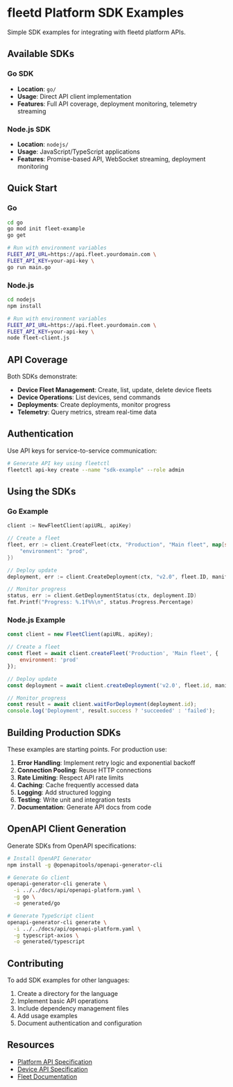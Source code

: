 # fleetd Platform SDK Examples

Simple SDK examples for integrating with fleetd platform APIs.

## Available SDKs

### Go SDK
- **Location**: `go/`
- **Usage**: Direct API client implementation
- **Features**: Full API coverage, deployment monitoring, telemetry streaming

### Node.js SDK
- **Location**: `nodejs/`
- **Usage**: JavaScript/TypeScript applications
- **Features**: Promise-based API, WebSocket streaming, deployment monitoring

## Quick Start

### Go

```bash
cd go
go mod init fleet-example
go get

# Run with environment variables
FLEET_API_URL=https://api.fleet.yourdomain.com \
FLEET_API_KEY=your-api-key \
go run main.go
```

### Node.js

```bash
cd nodejs
npm install

# Run with environment variables
FLEET_API_URL=https://api.fleet.yourdomain.com \
FLEET_API_KEY=your-api-key \
node fleet-client.js
```

## API Coverage

Both SDKs demonstrate:

- **Device Fleet Management**: Create, list, update, delete device fleets
- **Device Operations**: List devices, send commands
- **Deployments**: Create deployments, monitor progress
- **Telemetry**: Query metrics, stream real-time data

## Authentication

Use API keys for service-to-service communication:

```bash
# Generate API key using fleetctl
fleetctl api-key create --name "sdk-example" --role admin
```

## Using the SDKs

### Go Example

```go
client := NewFleetClient(apiURL, apiKey)

// Create a fleet
fleet, err := client.CreateFleet(ctx, "Production", "Main fleet", map[string]string{
    "environment": "prod",
})

// Deploy update
deployment, err := client.CreateDeployment(ctx, "v2.0", fleet.ID, manifest)

// Monitor progress
status, err := client.GetDeploymentStatus(ctx, deployment.ID)
fmt.Printf("Progress: %.1f%%\n", status.Progress.Percentage)
```

### Node.js Example

```javascript
const client = new FleetClient(apiURL, apiKey);

// Create a fleet
const fleet = await client.createFleet('Production', 'Main fleet', {
    environment: 'prod'
});

// Deploy update
const deployment = await client.createDeployment('v2.0', fleet.id, manifest);

// Monitor progress
const result = await client.waitForDeployment(deployment.id);
console.log('Deployment', result.success ? 'succeeded' : 'failed');
```

## Building Production SDKs

These examples are starting points. For production use:

1. **Error Handling**: Implement retry logic and exponential backoff
2. **Connection Pooling**: Reuse HTTP connections
3. **Rate Limiting**: Respect API rate limits
4. **Caching**: Cache frequently accessed data
5. **Logging**: Add structured logging
6. **Testing**: Write unit and integration tests
7. **Documentation**: Generate API docs from code

## OpenAPI Client Generation

Generate SDKs from OpenAPI specifications:

```bash
# Install OpenAPI Generator
npm install -g @openapitools/openapi-generator-cli

# Generate Go client
openapi-generator-cli generate \
  -i ../../docs/api/openapi-platform.yaml \
  -g go \
  -o generated/go

# Generate TypeScript client
openapi-generator-cli generate \
  -i ../../docs/api/openapi-platform.yaml \
  -g typescript-axios \
  -o generated/typescript
```

## Contributing

To add SDK examples for other languages:

1. Create a directory for the language
2. Implement basic API operations
3. Include dependency management files
4. Add usage examples
5. Document authentication and configuration

## Resources

- [Platform API Specification](../../docs/api/openapi-platform.yaml)
- [Device API Specification](../../docs/api/openapi-device.yaml)
- [Fleet Documentation](https://github.com/fleetd-sh/fleetd/wiki)